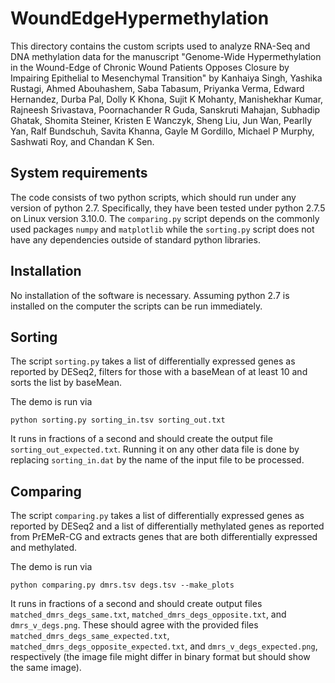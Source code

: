 # WoundEdgeHypermethylation 
This directory contains the custom scripts used to analyze RNA-Seq and DNA methylation data for the manuscript "Genome-Wide Hypermethylation in the Wound-Edge of Chronic Wound Patients Opposes Closure by Impairing Epithelial to Mesenchymal Transition" by Kanhaiya Singh, Yashika Rustagi, Ahmed Abouhashem, Saba Tabasum, Priyanka Verma, Edward Hernandez, Durba Pal, Dolly K Khona, Sujit K Mohanty, Manishekhar Kumar, Rajneesh Srivastava, Poornachander R Guda, Sanskruti Mahajan, Subhadip Ghatak, Shomita Steiner, Kristen E Wanczyk, Sheng Liu, Jun Wan, Pearlly Yan, Ralf Bundschuh, Savita Khanna, Gayle M Gordillo, Michael P Murphy, Sashwati Roy, and Chandan K Sen.

## System requirements

The code consists of two python scripts, which should run under any version of python 2.7. Specifically, they have been tested under python 2.7.5 on Linux version 3.10.0. The `comparing.py` script depends on the commonly used packages `numpy` and `matplotlib` while the `sorting.py` script does not have any dependencies outside of standard python libraries.

## Installation

No installation of the software is necessary. Assuming python 2.7 is installed on the computer the scripts can be run immediately.

## Sorting

The script `sorting.py` takes a list of differentially expressed genes as reported by DESeq2, filters for those with a baseMean of at least 10 and sorts the list by baseMean.

The demo is run via

    python sorting.py sorting_in.tsv sorting_out.txt

It runs in fractions of a second and should create the output file `sorting_out_expected.txt`. Running it on any other data file is done by replacing `sorting_in.dat` by the name of the input file to be processed.

## Comparing

The script `comparing.py` takes a list of differentially expressed genes as reported by DESeq2 and a list of differentially methylated genes as reported from PrEMeR-CG and extracts genes that are both differentially expressed and methylated.

The demo is run via

    python comparing.py dmrs.tsv degs.tsv --make_plots

It runs in fractions of a second and should create output files `matched_dmrs_degs_same.txt`, `matched_dmrs_degs_opposite.txt`, and `dmrs_v_degs.png`. These should agree with the provided files  `matched_dmrs_degs_same_expected.txt`, `matched_dmrs_degs_opposite_expected.txt`, and `dmrs_v_degs_expected.png`, respectively (the image file might differ in binary format but should show the same image).
